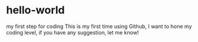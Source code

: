 # hello-world
my first step for coding
This is my first time using Github, I want to hone my coding level, if you have any suggestion, let me know!
